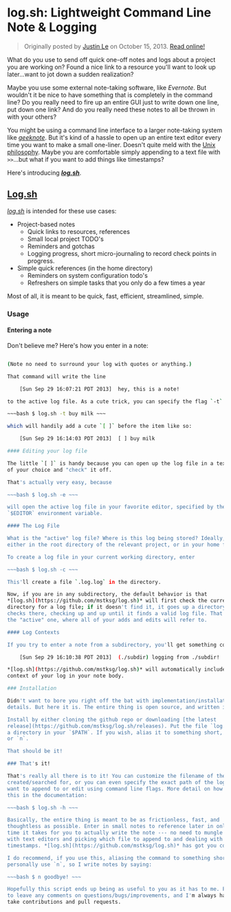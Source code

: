 log.sh: Lightweight Command Line Note & Logging
===============================================

> Originally posted by [Justin Le](https://blog.jle.im/) on October 15, 2013.
> [Read online!](https://blog.jle.im/entry/log-sh-lightweight-command-line-note-logging.html)

What do you use to send off quick one-off notes and logs about a project you are
working on? Found a nice link to a resource you'll want to look up later...want
to jot down a sudden realization?

Maybe you use some external note-taking software, like *Evernote*. But wouldn't
it be nice to have something that is completely in the command line? Do you
really need to fire up an entire GUI just to write down one line, put down one
link? And do you really need these notes to all be thrown in with your others?

You might be using a command line interface to a larger note-taking system like
*[geeknote](http://geeknote.me/)*. But it's kind of a hassle to open up an
entire text editor every time you want to make a small one-liner. Doesn't quite
meld with the [Unix philosophy](http://www.faqs.org/docs/artu/ch01s06.html).
Maybe you are comfortable simply appending to a text file with `>>`...but what
if you want to add things like timestamps?

Here's introducing ***[log.sh](https://github.com/mstksg/log.sh)***.

[Log.sh](https://github.com/mstksg/log.sh)
------------------------------------------

*[log.sh](https://github.com/mstksg/log.sh)* is intended for these use cases:

-   Project-based notes
    -   Quick links to resources, references
    -   Small local project TODO's
    -   Reminders and gotchas
    -   Logging progress, short micro-journaling to record check points in
        progress.
-   Simple quick references (in the home directory)
    -   Reminders on system configuration todo's
    -   Refreshers on simple tasks that you only do a few times a year

Most of all, it is meant to be quick, fast, efficient, streamlined, simple.

### Usage

#### Entering a note

Don't believe me? Here's how you enter in a note:

~~~bash $ log.sh hey, this is a note! ~~~

(Note no need to surround your log with quotes or anything.)

That command will write the line

    [Sun Sep 29 16:07:21 PDT 2013]  hey, this is a note!

to the active log file. As a cute trick, you can specify the flag `-t`

~~~bash $ log.sh -t buy milk ~~~

which will handily add a cute `[ ]` before the item like so:

    [Sun Sep 29 16:14:03 PDT 2013]  [ ] buy milk

#### Editing your log file

The little `[ ]` is handy because you can open up the log file in a text editor
of your choice and "check" it off.

That's actually very easy, because

~~~bash $ log.sh -e ~~~

will open the active log file in your favorite editor, specified by the
`$EDITOR` environment variable.

#### The Log File

What is the "active" log file? Where is this log being stored? Ideally, it is
either in the root directory of the relevant project, or in your home folder.

To create a log file in your current working directory, enter

~~~bash $ log.sh -c ~~~

This'll create a file `.log.log` in the directory.

Now, if you are in any subdirectory, the default behavior is that
*[log.sh](https://github.com/mstksg/log.sh)* will first check the current
directory for a log file; if it doesn't find it, it goes up a directory and
checks there, checking up and up until it finds a valid log file. That file is
the "active" one, where all of your adds and edits will refer to.

#### Log Contexts

If you try to enter a note from a subdirectory, you'll get something cool:

    [Sun Sep 29 16:10:38 PDT 2013]  (./subdir) logging from ./subdir!

*[log.sh](https://github.com/mstksg/log.sh)* will automatically include the
context of your log in your note body.

### Installation

Didn't want to bore you right off the bat with implementation/installation
details. But here it is. The entire thing is open source, and written in bash.

Install by either cloning the github repo or downloading [the latest
release](https://github.com/mstksg/log.sh/releases). Put the file `log.sh` into
a directory in your `$PATH`. If you wish, alias it to something short, like `l`
or `n`.

That should be it!

### That's it!

That's really all there is to it! You can customize the filename of the log file
created/searched for, or you can even specify the exact path of the log file you
want to append to or edit using command line flags. More detail on how to do
this in the documentation:

~~~bash $ log.sh -h ~~~

Basically, the entire thing is meant to be as frictionless, fast, and
thoughtless as possible. Enter in small notes to reference later in only the
time it takes for you to actually write the note --- no need to mungle around
with text editors and picking which file to append to and dealing with
timestamps. *[log.sh](https://github.com/mstksg/log.sh)* has got you covered!

I do recommend, if you use this, aliasing the command to something short. I
personally use `n`, so I write notes by saying:

~~~bash $ n goodbye! ~~~

Hopefully this script ends up being as useful to you as it has to me. Feel free
to leave any comments on questions/bugs/improvements, and I'm always happy to
take contributions and pull requests.
